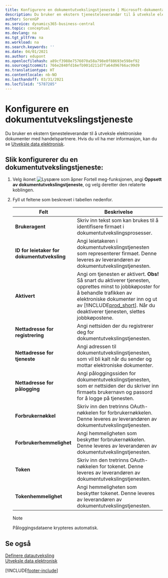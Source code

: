 ```yaml
---
title: Konfigurere en dokumentutvekslingstjeneste | Microsoft-dokumentasjon
description: Du bruker en ekstern tjenesteleverandør til å utveksle elektroniske dokumenter med handelspartnere.
author: SorenGP
ms.service: dynamics365-business-central
ms.topic: conceptual
ms.devlang: na
ms.tgt_pltfrm: na
ms.workload: na
ms.search.keywords: ''
ms.date: 04/01/2021
ms.author: edupont
ms.openlocfilehash: a89cf3988e7576070a58a798e0f88693e598ef92
ms.sourcegitcommit: 766e2840fd16efb901d211d7fa64d96766ac99d9
ms.translationtype: HT
ms.contentlocale: nb-NO
ms.lasthandoff: 03/31/2021
ms.locfileid: "5787285"
---
```

# <a name="set-up-a-document-exchange-service"></a>Konfigurere en dokumentutvekslingstjeneste
Du bruker en ekstern tjenesteleverandør til å utveksle elektroniske dokumenter med handelspartnere. Hvis du vil ha mer informasjon, kan du se [Utveksle data elektronisk](across-data-exchange.md).  

## <a name="to-set-up-a-document-exchange-service"></a>Slik konfigurerer du en dokumentutvekslingstjeneste:  
1. Velg ikonet ![Lyspære som åpner Fortell meg-funksjonen](media/ui-search/search_small.png "Fortell hva du vil gjøre"), angi **Oppsett av dokumentutvekslingstjeneste**, og velg deretter den relaterte koblingen.  
2. Fyll ut feltene som beskrevet i tabellen nedenfor.  

    |Felt|Beskrivelse|  
    |---------------------------------|---------------------------------------|  
    |**Brukeragent**|Skriv inn tekst som kan brukes til å identifisere firmaet i dokumentutvekslingsprosesser.|  
    |**ID for leietaker for dokumentutveksling**|Angi leietakeren i dokumentutvekslingstjenesten som representerer firmaet. Denne leveres av leverandøren av dokumentutvekslingstjenesten.|  
    |**Aktivert**|Angi om tjenesten er aktivert. **Obs!** Så snart du aktiverer tjenesten, opprettes minst to jobbkøposter for å behandle trafikken av elektroniske dokumenter inn og ut av [!INCLUDE[prod_short](includes/prod_short.md)]. Når du deaktiverer tjenesten, slettes jobbkøpostene.|  
    |**Nettadresse for registrering**|Angi nettsiden der du registrerer deg for dokumentutvekslingstjenesten.|  
    |**Nettadresse for tjeneste**|Angi adressen til dokumentutvekslingstjenesten, som vil bli kalt når du sender og mottar elektroniske dokumenter.|  
    |**Nettadresse for pålogging**|Angi påloggingssiden for dokumentutvekslingstjenesten, som er nettsiden der du skriver inn firmaets brukernavn og passord for å logge på tjenesten.|  
    |**Forbrukernøkkel**|Skriv inn den tretrinns OAuth-nøkkelen for forbrukernøkkelen. Denne leveres av leverandøren av dokumentutvekslingstjenesten.|  
    |**Forbrukerhemmelighet**|Angi hemmeligheten som beskytter forbrukernøkkelen. Denne leveres av leverandøren av dokumentutvekslingstjenesten.|  
    |**Token**|Skriv inn den tretrinns OAuth-nøkkelen for tokenet. Denne leveres av leverandøren av dokumentutvekslingstjenesten.|  
    |**Tokenhemmelighet**|Angi hemmeligheten som beskytter tokenet. Denne leveres av leverandøren av dokumentutvekslingstjenesten.|  

    > [!NOTE]  
    > Påloggingsdataene krypteres automatisk.

## <a name="see-also"></a>Se også  
[Definere datautveksling](across-set-up-data-exchange.md)  
[Utveksle data elektronisk](across-data-exchange.md)


[!INCLUDE[footer-include](includes/footer-banner.md)]